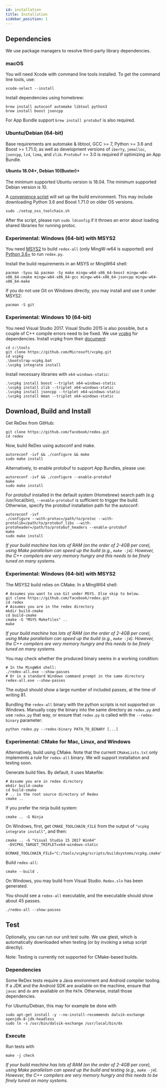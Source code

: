 ```yaml
---
id: installation
title: Installation
sidebar_position: 1
---
```


## Dependencies

We use package managers to resolve third-party library dependencies.

### macOS

You will need Xcode with command line tools installed.  To get the command line tools, use:
```
xcode-select --install
```

Install dependencies using homebrew:
```
brew install autoconf automake libtool python3
brew install boost jsoncpp
```
For App Bundle support `brew install protobuf` is also required.

### Ubuntu/Debian (64-bit)
Base requirements are automake & libtool, GCC >= 7, Python >= 3.6 and Boost >= 1.71.0, as well as
development versions of `iberty`, `jemalloc`, `jsoncpp`, `lz4`, `lzma`, and `zlib`. `Protobuf` >= 3.0 is required if optimizing an App Bundle.
#### Ubuntu 18.04+, Debian 10(Buster)+
The minimum supported Ubuntu version is 18.04. The minimum supported Debian version is 10.

A [convenience script](https://github.com/facebook/redex/blob/master/setup_oss_toolchain.sh)
will set up the build environment. This may include downloading Python 3.6 and Boost 1.71.0
on older OS versions.
```
sudo ./setup_oss_toolchain.sh
```
After the script, please run `sudo ldconfig` if it throws an error about loading shared libraries for running protoc.

### Experimental: Windows (64-bit) with MSYS2

You need [MSYS2](https://www.msys2.org/#installation) to build `redex-all` (only MingW-w64 is supported) and [Python 3.6+](https://www.python.org/downloads/windows/) to run `redex.py`.

Install the build requirements in an MSYS or MingW64 shell:
```
pacman -Syuu && pacman -Sy make mingw-w64-x86_64-boost mingw-w64-x86_64-cmake mingw-w64-x86_64-gcc mingw-w64-x86_64-jsoncpp mingw-w64-x86_64-make
```

If you do not use Git on Windows directly, you may install and use it under MSYS2:
```
pacman -S git
```

### Experimental: Windows 10 (64-bit)

You need Visual Studio 2017. Visual Studio 2015 is also possible, but a couple of C++ compile errors need to be fixed. We use [vcpkg](https://github.com/Microsoft/vcpkg) for dependencies. Install vcpkg from their [document](https://github.com/Microsoft/vcpkg):

```
cd c:\tools
git clone https://github.com/Microsoft/vcpkg.git
cd vcpkg
.\bootstrap-vcpkg.bat
.\vcpkg integrate install
```
Install necessary libraries with `x64-windows-static`:
```
.\vcpkg install boost --triplet x64-windows-static
.\vcpkg install zlib --triplet x64-windows-static
.\vcpkg install jsoncpp --triplet x64-windows-static
.\vcpkg install mman --triplet x64-windows-static
```

## Download, Build and Install

Get ReDex from GitHub:
```
git clone https://github.com/facebook/redex.git
cd redex
```

Now, build ReDex using autoconf and make.
```
autoreconf -ivf && ./configure && make
sudo make install
```

Alternatively, to enable protobuf to support App Bundles, please use:
```
autoreconf -ivf && ./configure --enable-protobuf
make
sudo make install
```

For protobuf installed in the default system (Homebrew) search path (e.g /usr/local/bin), `--enable-protobuf` is sufficient to trigger the build. Otherwise, specify the protobuf installation path for the autoconf:
```
autoreconf -ivf
./configure --with-protoc=/path/to/protoc --with-protolib=/path/to/protobuf_libs --with-protoheader=/path/to/protobuf_headers --enable-protobuf
make
sudo make install
```

*If your build machine has lots of RAM (on the order of 2-4GB per core), using
Make parallelism can speed up the build (e.g., `make -j4`). However, the C++
compilers are very memory hungry and this needs to be finely tuned on many
systems.*

### Experimental: Windows (64-bit) with MSYS2

The MSYS2 build relies on CMake. In a MingW64 shell:
```
# Assumes you want to use Git under MSYS. Else skip to below.
git clone https://github.com/facebook/redex.git
cd redex
# Assumes you are in the redex directory
mkdir build-cmake
cd build-cmake
cmake -G "MSYS Makefiles" ..
make
```
*If your build machine has lots of RAM (on the order of 2-4GB per core), using
Make parallelism can speed up the build (e.g., `make -j4`). However, the C++
compilers are very memory hungry and this needs to be finely tuned on many
systems.*

You may check whether the produced binary seems in a working condition:
```
# In the MingW64 shell:
./redex-all.exe --show-passes
# Or in a standard Windows command prompt in the same directory
redex-all.exe --show-passes
```
The output should show a large number of included passes, at the time of writing 81.

Bundling the `redex-all` binary with the python scripts is not supported on Windows. Manually copy the binary into the same directory as `redex.py` and use `redex.py` that way, or ensure that `redex.py` is called with the `--redex-binary` parameter:
```
python redex.py --redex-binary PATH_TO_BINARY [...]
```

### Experimental: CMake for Mac, Linux, and Windows

Alternatively, build using CMake. Note that the current `CMakeLists.txt` only implements a rule for `redex-all` binary. We will support installation and testing soon.

Generate build files. By default, it uses Makefile:
```
# Assume you are in redex directory
mkdir build-cmake
cd build-cmake
# .. is the root source directory of Redex
cmake ..
```

If you prefer the ninja build system:
```
cmake .. -G Ninja
```

On Windows, first, get `CMAKE_TOOLCHAIN_FILE` from the output of `"vcpkg integrate install"`, and then:
```
cmake .. -G "Visual Studio 15 2017 Win64"
 -DVCPKG_TARGET_TRIPLET=x64-windows-static
 -DCMAKE_TOOLCHAIN_FILE="C:/tools/vcpkg/scripts/buildsystems/vcpkg.cmake"
```

Build `redex-all`:

```
cmake --build .
```

On Windows, you may build from Visual Studio. `Redex.sln` has been generated.

You should see a `redex-all` executable, and the executable should show about 45 passes.

```
./redex-all --show-passes
```

## Test
Optionally, you can run our unit test suite.  We use gtest, which is automatically
downloaded when testing (or by invoking a setup script directly).

Note: Testing is currently not supported for CMake-based builds.

### Dependencies
Some ReDex tests require a Java environment and Android compiler tooling. If a JDK and the
Android SDK are available on the machine, ensure that `javac` and `dx` are available on
the `PATH`. Otherwise, install those dependencies.

For Ubuntu/Debian, this may for example be done with
```
sudo apt-get install -y --no-install-recommends dalvik-exchange openjdk-8-jdk-headless
sudo ln -s /usr/bin/dalvik-exchange /usr/local/bin/dx
```

### Execute
Run tests with
```
make -j check
```
*If your build machine has lots of RAM (on the order of 2-4GB per core), using
Make parallelism can speed up the build and testing (e.g., `make -j4`). However,
the C++ compilers are very memory hungry and this needs to be finely tuned on
many systems.*
